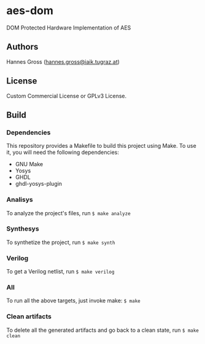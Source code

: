 # aes-dom
DOM Protected Hardware Implementation of AES

## Authors

Hannes Gross (hannes.gross@iaik.tugraz.at)

## License

Custom Commercial License or GPLv3 License.

## Build
### Dependencies
This repository provides a Makefile to build this project using Make. To use it, you will need the following dependencies:
- GNU Make
- Yosys
- GHDL
- ghdl-yosys-plugin

### Analisys
To analyze the project's files, run
```$ make analyze```

### Synthesys
To synthetize the project, run
```$ make synth```

### Verilog
To get a Verilog netlist, run
```$ make verilog```

### All
To run all the above targets, just invoke make:
```$ make```

### Clean artifacts
To delete all the generated artifacts and go back to a clean state, run
```$ make clean```




